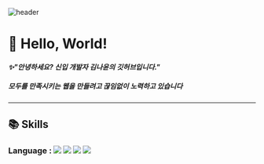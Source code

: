 ![header](https://capsule-render.vercel.app/api?type=wave&color=auto&height=300&section=header&text=Hello!%20I'm%20Nayoon!&fontSize=90)
<h1>👋 Hello, World!</h1>
<h4><em>✨"안녕하세요? 신입 개발자 김나윤의 깃허브입니다."</em><h4>
  <h5><em>모두를 만족시키는 웹을 만들려고 끊임없이 노력하고 있습니다</em></h5>
<hr/>
<h2>📚  Skills</h2>
  <h3>Language : 
  <img src="https://img.shields.io/badge/html5-E34F26?style=for-the-badge&logo=html5&logoColor=white"> 
  <img src="https://img.shields.io/badge/css-1572B6?style=for-the-badge&logo=css3&logoColor=white"> 
  <img src="https://img.shields.io/badge/javascript-F7DF1E?style=for-the-badge&logo=javascript&logoColor=black"> 
  <img src="https://img.shields.io/badge/jquery-0769AD?style=for-the-badge&logo=jquery&logoColor=white">
    </h3>
  
